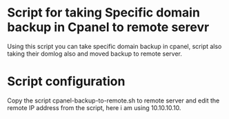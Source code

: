 Script for taking Specific domain backup in Cpanel to remote serevr
================

Using this script you can take specific domain backup in cpanel, script also taking their domlog also and moved backup to remote server.

Script configuration
================

Copy the script cpanel-backup-to-remote.sh to remote server and edit the remote IP address from the script, here i am using 10.10.10.10.
